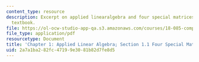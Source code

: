 ```yaml
---
content_type: resource
description: Excerpt on applied linearalgebra and four special matrices from the course
  textbook.
file: https://ol-ocw-studio-app-qa.s3.amazonaws.com/courses/18-085-computational-science-and-engineering-i-fall-2008/2a7a1ba282fc47199e3081b82d7fe8d5_cse11.pdf
file_type: application/pdf
resourcetype: Document
title: 'Chapter 1: Applied Linear Algebra; Section 1.1 Four Special Matrices'
uid: 2a7a1ba2-82fc-4719-9e30-81b82d7fe8d5
---
```


